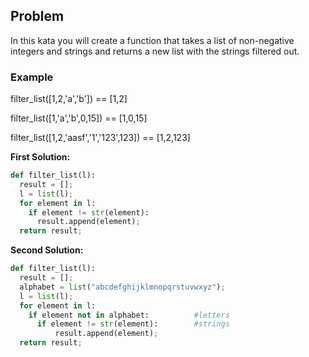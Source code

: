 ## Problem

In this kata you will create a function that takes a list of non-negative integers and strings and returns a new list with the strings filtered out.

### Example

filter_list([1,2,'a','b']) == [1,2]

filter_list([1,'a','b',0,15]) == [1,0,15]

filter_list([1,2,'aasf','1','123',123]) == [1,2,123]



**First Solution:**
```python
def filter_list(l):
  result = [];
  l = list(l);
  for element in l:
    if element != str(element):
      result.append(element);
  return result;
```

**Second Solution:**
```python
def filter_list(l):
  result = [];
  alphabet = list("abcdefghijklmnopqrstuvwxyz");
  l = list(l);
  for element in l:
    if element not in alphabet:          #letters
      if element != str(element):        #strings
          result.append(element);
  return result;
```